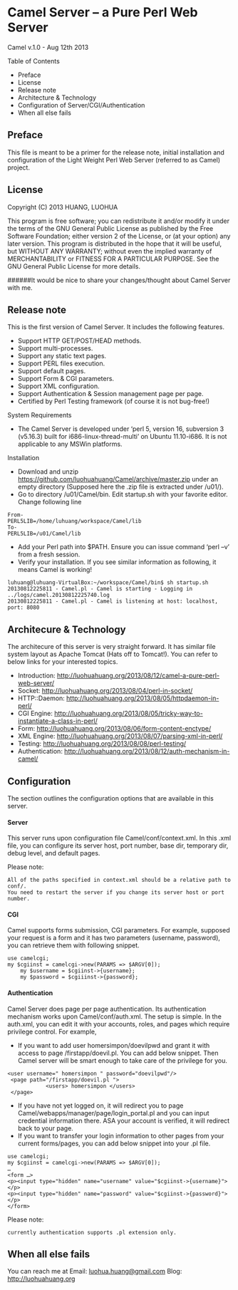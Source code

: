 # Camel Server – a Pure Perl Web Server
Camel  v.1.0 - Aug 12th 2013

Table of Contents
* Preface
* License
* Release note
* Architecture & Technology
* Configuration of Server/CGI/Authentication
* When all else fails

## Preface
This file is meant to be a primer for the release note, initial installation and configuration of the Light Weight Perl Web Server (referred to as Camel) project.  

## License
Copyright (C) 2013 HUANG, LUOHUA

This program is free software; you can redistribute it and/or modify it under the terms of the GNU General Public License as published by the Free Software Foundation; either version 2 of the License, or (at your option) any later version.
This program is distributed in the hope that it will be useful, but WITHOUT ANY WARRANTY; without even the implied warranty of MERCHANTABILITY or FITNESS FOR A PARTICULAR PURPOSE.  See the GNU General Public License for more details.

######It would be nice to share your changes/thought about Camel Server with me.

## Release note
This is the first version of Camel Server. It includes the following features.
* Support HTTP GET/POST/HEAD methods.
* Support multi-processes.
* Support any static text pages.
* Support PERL files execution.
* Support default pages.
* Support Form & CGI parameters.
* Support XML configuration.
* Support Authentication & Session management page per page.
* Certified by Perl Testing framework (of course it is not bug-free!)

System Requirements
* The Camel Server is developed under ‘perl 5, version 16, subversion 3 (v5.16.3) built for i686-linux-thread-multi’ on Ubuntu 11.10-i686. It is not applicable to any MSWin platforms.

Installation
* Download and unzip https://github.com/luohuahuang/Camel/archive/master.zip under an empty directory (Supposed here the .zip file is extracted under /u01/).
* Go to directory /u01/Camel/bin. Edit startup.sh with your favorite editor. Change following line

```
From-
PERL5LIB=/home/luhuang/workspace/Camel/lib
To-
PERL5LIB=/u01/Camel/lib
```
* Add your Perl path into $PATH. Ensure you can issue command ‘perl –v’ from a fresh session.
* Verify your installation. If you see similar information as following, it means Camel is working!

```
luhuang@luhuang-VirtualBox:~/workspace/Camel/bin$ sh startup.sh 
20130812225811 - Camel.pl - Camel is starting - Logging in ../logs/camel.20130812225740.log 
20130812225811 - Camel.pl - Camel is listening at host: localhost, port: 8080
```
## Architecure & Technology
The architecure of this server is very straight forward. It has similar file system layout as Apache Tomcat (Hats off to Tomcat!). You can refer to below links for your interested topics.

* Introduction: http://luohuahuang.org/2013/08/12/camel-a-pure-perl-web-server/  
* Socket: http://luohuahuang.org/2013/08/04/perl-in-socket/ 
* HTTP::Daemon: http://luohuahuang.org/2013/08/05/httpdaemon-in-perl/ 
* CGI Engine: http://luohuahuang.org/2013/08/05/tricky-way-to-instantiate-a-class-in-perl/ 
* Form: http://luohuahuang.org/2013/08/06/form-content-enctype/ 
* XML Engine: http://luohuahuang.org/2013/08/07/parsing-xml-in-perl/ 
* Testing: http://luohuahuang.org/2013/08/08/perl-testing/ 
* Authentication: http://luohuahuang.org/2013/08/12/auth-mechanism-in-camel/ 

## Configuration
The section outlines the configuration options that are available in this server.
#### Server
This server runs upon configuration file Camel/conf/context.xml. In this .xml file, you can configure its server host, port number, base dir, temporary dir, debug level, and default pages.

Please note: 

```
All of the paths specified in context.xml should be a relative path to conf/. 
You need to restart the server if you change its server host or port number.
```
#### CGI
Camel supports forms submission, CGI parameters. For example, supposed your request is a form and it has two parameters (username, password), you can retrieve them with following snippet.

```
use camelcgi;
my $cgiinst = camelcgi->new(PARAMS => $ARGV[0]);
	my $username = $cgiinst->{username};
	my $password = $cgiiinst->{password};
```

#### Authentication
Camel Server does page per page authentication. Its authentication mechanism works upon Camel/conf/auth.xml. The setup is simple. In the auth.xml, you can edit it with your accounts, roles, and pages which require privilege control.
For example, 
* If you want to add user homersimpon/doevilpwd and grant it with access to page /firstapp/doevil.pl. You can add below snippet. Then Camel server will be smart enough to take care of the privilege for you.

```
<user username=" homersimpon " password="doevilpwd"/>
 <page path="/firstapp/doevil.pl ">
        	<users> homersimpon </users>
 </page>
```

* If you have not yet logged on, it will redirect you to page Camel/webapps/manager/page/login_portal.pl and you can input credential information there. ASA your account is verified, it will redirect back to your page.
* If you want to transfer your login information to other pages from your current forms/pages, you can add below snippet into your .pl file.

```
use camelcgi;
my $cgiinst = camelcgi->new(PARAMS => $ARGV[0]);
…
<form …>
<p><input type="hidden" name="username" value="$cgiinst->{username}"></p>
<p><input type="hidden" name="password" value="$cgiinst->{password}"></p>
</form>
```	
Please note: 
```
currently authentication supports .pl extension only.
```
## When all else fails
You can reach me at
Email: luohua.huang@gmail.com
Blog: http://luohuahuang.org 

  

